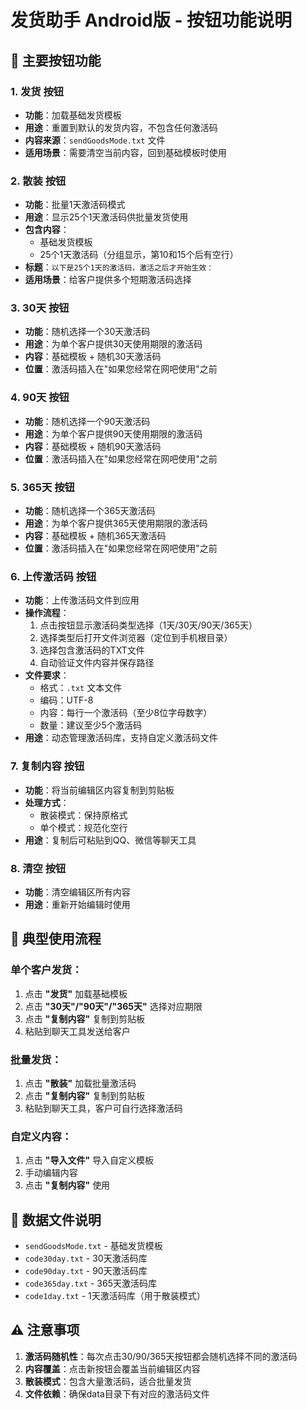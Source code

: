 # 发货助手 Android版 - 按钮功能说明

## 📱 主要按钮功能

### 1. **发货** 按钮
- **功能**：加载基础发货模板
- **用途**：重置到默认的发货内容，不包含任何激活码
- **内容来源**：`sendGoodsMode.txt` 文件
- **适用场景**：需要清空当前内容，回到基础模板时使用

### 2. **散装** 按钮  
- **功能**：批量1天激活码模式
- **用途**：显示25个1天激活码供批量发货使用
- **包含内容**：
  - 基础发货模板
  - 25个1天激活码（分组显示，第10和15个后有空行）
- **标题**：`以下是25个1天的激活码，激活之后才开始生效：`
- **适用场景**：给客户提供多个短期激活码选择

### 3. **30天** 按钮
- **功能**：随机选择一个30天激活码
- **用途**：为单个客户提供30天使用期限的激活码
- **内容**：基础模板 + 随机30天激活码
- **位置**：激活码插入在"如果您经常在网吧使用"之前

### 4. **90天** 按钮
- **功能**：随机选择一个90天激活码
- **用途**：为单个客户提供90天使用期限的激活码
- **内容**：基础模板 + 随机90天激活码
- **位置**：激活码插入在"如果您经常在网吧使用"之前

### 5. **365天** 按钮
- **功能**：随机选择一个365天激活码
- **用途**：为单个客户提供365天使用期限的激活码
- **内容**：基础模板 + 随机365天激活码
- **位置**：激活码插入在"如果您经常在网吧使用"之前

### 6. **上传激活码** 按钮
- **功能**：上传激活码文件到应用
- **操作流程**：
  1. 点击按钮显示激活码类型选择（1天/30天/90天/365天）
  2. 选择类型后打开文件浏览器（定位到手机根目录）
  3. 选择包含激活码的TXT文件
  4. 自动验证文件内容并保存路径
- **文件要求**：
  - 格式：`.txt` 文本文件
  - 编码：UTF-8
  - 内容：每行一个激活码（至少8位字母数字）
  - 数量：建议至少5个激活码
- **用途**：动态管理激活码库，支持自定义激活码文件

### 7. **复制内容** 按钮
- **功能**：将当前编辑区内容复制到剪贴板
- **处理方式**：
  - 散装模式：保持原格式
  - 单个模式：规范化空行
- **用途**：复制后可粘贴到QQ、微信等聊天工具

### 8. **清空** 按钮
- **功能**：清空编辑区所有内容
- **用途**：重新开始编辑时使用

## 🔄 典型使用流程

### 单个客户发货：
1. 点击 **"发货"** 加载基础模板
2. 点击 **"30天"/"90天"/"365天"** 选择对应期限
3. 点击 **"复制内容"** 复制到剪贴板
4. 粘贴到聊天工具发送给客户

### 批量发货：
1. 点击 **"散装"** 加载批量激活码
2. 点击 **"复制内容"** 复制到剪贴板
3. 粘贴到聊天工具，客户可自行选择激活码

### 自定义内容：
1. 点击 **"导入文件"** 导入自定义模板
2. 手动编辑内容
3. 点击 **"复制内容"** 使用

## 📁 数据文件说明

- `sendGoodsMode.txt` - 基础发货模板
- `code30day.txt` - 30天激活码库
- `code90day.txt` - 90天激活码库  
- `code365day.txt` - 365天激活码库
- `code1day.txt` - 1天激活码库（用于散装模式）

## ⚠️ 注意事项

1. **激活码随机性**：每次点击30/90/365天按钮都会随机选择不同的激活码
2. **内容覆盖**：点击新按钮会覆盖当前编辑区内容
3. **散装模式**：包含大量激活码，适合批量发货
4. **文件依赖**：确保data目录下有对应的激活码文件
